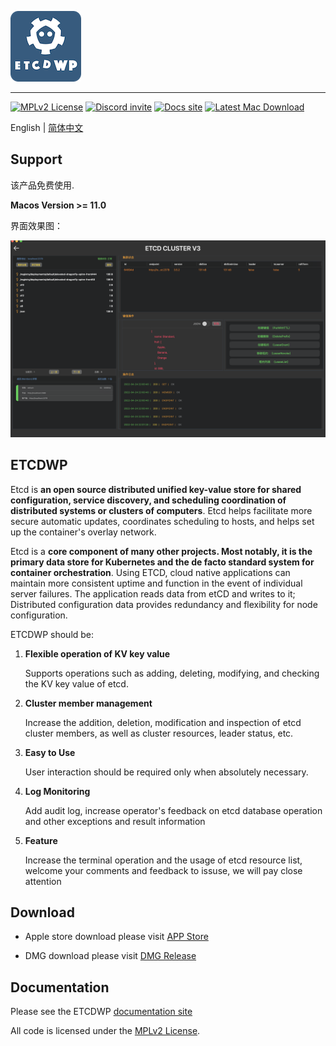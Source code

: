 ![ETCDWP](icon.png "ETCDWP")

---
[![MPLv2 License][6]][7]
[![Discord invite][8]][9]
[![Docs site][5]][3]
[![Latest Mac Download][10]][2]


English | [简体中文](./README_zh.md)
## Support

该产品免费使用.

**Macos Version >= 11.0**

界面效果图：

![ETCDWP](etcdwp.png "ETCDWP")
## ETCDWP

Etcd is **an open source distributed unified key-value store for shared configuration, service discovery, and scheduling coordination of distributed systems or clusters of computers**. Etcd helps facilitate more secure automatic updates, coordinates scheduling to hosts, and helps set up the container's overlay network.

Etcd is a **core component of many other projects. Most notably, it is the primary data store for Kubernetes and the de facto standard system for container orchestration**. Using ETCD, cloud native applications can maintain more consistent uptime and function in the event of individual server failures. The application reads data from etCD and writes to it; Distributed configuration data provides redundancy and flexibility for node configuration.


ETCDWP should be:

1. **Flexible operation of KV key value**
    
    Supports operations such as adding, deleting, modifying, and checking the KV key value of etcd.

2. **Cluster member management**

    Increase the addition, deletion, modification and inspection of etcd cluster members, as well as cluster resources, leader status, etc.

3. **Easy to Use**

    User interaction should be required only when absolutely necessary.

4. **Log Monitoring**

    Add audit log, increase operator's feedback on etcd database operation and other exceptions and result information

5. **Feature**

    Increase the terminal operation and the usage of etcd resource list, welcome your comments and feedback to issuse, we will pay close attention


## Download

- Apple store download please visit [APP Store][1]


- DMG download please visit [DMG Release][2]


## Documentation

Please see the ETCDWP [documentation site][3]

All code is licensed under the [MPLv2 License][4].

[1]: https://apps.apple.com/cn/app/etcdwp/id1617626187?mt=12
[2]: https://github.com/workpieces/etcdWpSite/releases
[3]: https://github.com/workpieces/etcdWpSite/wiki
[4]: https://github.com/workpieces/etcdWpSite/blob/main/LICENSE
[5]: https://img.shields.io/badge/Docs-Learn%20more-ffc7c7
[6]: https://img.shields.io/badge/license-MPLv2-blue.svg?style=flat-square
[7]: https://www.mozilla.org/MPL/2.0/
[8]: https://img.shields.io/badge/Discord-Come%20and%20chill-blue
[9]: https://github.com/workpieces/etcdWpSite/issues
[10]: https://img.shields.io/teamcity/https/build.syncthing.net/s/Syncthing_BuildMac.svg?style=flat-square&label=mac+build

